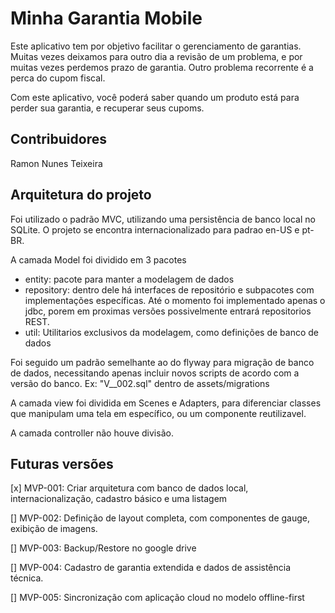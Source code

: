 # Minha Garantia Mobile

Este aplicativo tem por objetivo facilitar o gerenciamento de garantias.
Muitas vezes deixamos para outro dia a revisão de um problema, e por muitas vezes perdemos prazo de garantia.
Outro problema recorrente é a perca do cupom fiscal.

Com este aplicativo, você poderá saber quando um produto está para perder sua garantia, e recuperar seus cupoms.


## Contribuidores

Ramon Nunes Teixeira


## Arquitetura do projeto

Foi utilizado o padrão MVC, utilizando uma persistência de banco local no SQLite.
O projeto se encontra internacionalizado para padrao en-US e pt-BR.

A camada Model foi dividido em 3 pacotes

* entity: pacote para manter a modelagem de dados
* repository: dentro dele há interfaces de repositório e subpacotes com implementações específicas. Até o momento foi implementado apenas o jdbc, porem em proximas versões possivelmente entrará repositorios REST.
* util: Utilitarios exclusivos da modelagem, como definições de banco de dados

Foi seguido um padrão semelhante ao do flyway para migração de banco de dados, necessitando apenas incluir novos scripts de acordo com a versão do banco. Ex: "V__002.sql" dentro de assets/migrations


A camada view foi dividida em Scenes e Adapters, para diferenciar classes que manipulam uma tela em específico, ou um componente reutilizavel.

A camada controller não houve divisão.


## Futuras versões

[x] MVP-001: Criar arquitetura com banco de dados local, internacionalização, cadastro básico e uma listagem

[] MVP-002: Definição de layout completa, com componentes de gauge, exibição de imagens.

[] MVP-003: Backup/Restore no google drive

[] MVP-004: Cadastro de garantia extendida e dados de assistência técnica.

[] MVP-005: Sincronização com aplicação cloud no modelo offline-first
